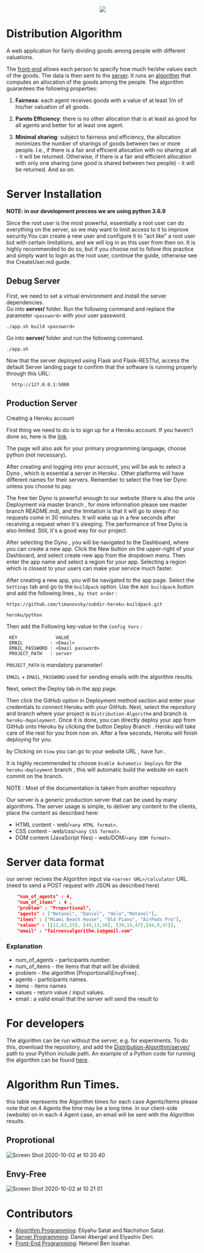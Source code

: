 <p align="center">
  <img src="https://user-images.githubusercontent.com/44754325/78273213-36a98b80-7517-11ea-8f8e-fb9b8e569988.png">
</p>

# Distribution Algorithm

A web application for fairly dividing goods among people with different valuations.

The [front-end](demoWeb/) allows each person to specify how much he/she values each of the goods.
The data is then sent to the [server](server/).
It runs an [algorithm](server/algorithm) that computes an allocation of the goods among the people.
The algorithm guarantees the following properties:

1. **Fairness**: each agent receives goods with a value of at least 1/n of his/her valuation of all goods.

2. **Pareto Efficiency**: there is no other allocation that is at least as good for all agents and better for at least one agent.

3. **Minimal sharing**: subject to fairness and efficiency, the allocation minimizes the number of sharings of goods between two or more people.
I.e., if there is a fair and efficient allocation with no sharing at all - it will be returned.
Otherwise, if there is a fair and efficient allocation with only one sharing (one good is shared between two people) - it will be returned. And so on.


# Server Installation

**NOTE: in our development process we are using python 3.6.9**

Since the root user is the most powerful, essentially a root user can do everything on the server, so we may want to limit access to it to improve security.You can create a new user and configure it to "act like" a root user but with certain limitations, and we will log in as this user from then on. It is highly recommended to do so, but if you choose not to follow this practice and simply want to login as the root user, continue the guide, otherwise see the CreateUser.md guide.


## Debug Server  

First, we need to set a virtual environment and install the server dependencies.                            
Go into **server/** folder.
Run the following command and replace the parameter `` <password> ``  with your user password.

```
./app.sh build <password>
```

Go into **server/** folder 
and run the following command.

```
./app.sh
```
Now that the server deployed using Flask and Flask-RESTful, access the default Server landing page to confirm that the software is running properly through this URL:

```
  http://127.0.0.1:5000
```
## Production Server 

Creating a Heroku account

First thing we need to do is to sign up for a Heroku account. If you haven't done so, here is the [link](https://signup.heroku.com).

The page will also ask for your primary programming language, choose python (not necessary).

After creating and logging into your account, you will be ask to select a Dyno , which is essential a server in Heroku . Other platforms will have different names for their servers. Remember to select the free tier Dyno unless you choose to pay.

The free tier Dyno is powerful enough to our website (there is also the unix Deployment via master branch , for more information please see master branch README.md), and the limitation is that it will go to sleep if no requests come in 30 minutes. 
It will wake up in a few seconds after receiving a request when it's sleeping. The performance of free Dyno is also limited. Still, it's a good way for our project.

After selecting the Dyno , you will be navigated to the Dashboard, where you can create a new app. Click the New button on the upper-right of your Dashboard, and select create new app from the dropdown menu.
Then enter the app name and select a region for your app. Selecting a region which is closest to your users can make your service much faster.

After creating a new app, you will be navigated to the app page.
Select the ```Settings``` tab and go to the ```buildpack``` option. Use the ```Add buildpack``` button and add the following lines , ```by that order``` :

```https://github.com/timanovsky/subdir-heroku-buildpack.git```

```heroku/python```

Then add the Following key-value to the ```Config Vars``` :
```buildoutcfg
 KEY              VALUE
 EMAIL          : <Email>
 EMAIL_PASSWORD : <Email password>
 PROJECT_PATH   : server
```
```PROJECT_PATH``` is mandatory parameter!

```EMAIL``` + ```EMAIL_PASSWORD``` used for sending emails with the algorithm results.

Next, select the Deploy tab in the app page.

Then click the GitHub option in Deployment method section and enter your credentials to connect Heroku with your GitHub. Next, select the repository and branch where your project is ```Distribution-Algorithm``` and branch is ```heroku-depoloyment```. Once it is done, you can directly deploy your app from GitHub onto Heroku by clicking the button Deploy Branch . Heroku will take care of the rest for you from now on. After a few seconds, Heroku will finish deploying for you.

by Clicking on ```View``` you can go to your website URL , have fun . 

It is highly recommended to choose ```Enable Automatic Deploys``` for the ```heroku-deployment``` branch , this will automatic build the website on each commit on the branch.

NOTE : Most of the documentation is taken from another repository

Our server is a generic production server that can be used by many algorithms. 
The server usage is simple, to deliver any content to the clients, place the content as described here:
* HTML content - web/```<any HTML format>```.
* CSS content - web/css/```<any CSS format>```.
* DOM content (JavaScript files) - web/DOM/```<any DOM format>```. 
    
# Server data format
our server recives the Algorithm input via ``<server URL>/calculator`` URL. (need to send a POST request with JSON as described here)
```json
    "num_of_agents" : 4,
    "num_of_items" : 4 ,
    "problem" : "Proportional",
    "agents" : ["Netanel", "Daniel", "Holo","Matanel"],
    "items" : ["Miami Beach House", "Old Piano", "AirPods Pro"],
    "values" : [[12,63,25], [49,13,38], [39,15,47],[44,9,47]],
    "email" : "fairnessalgorithm.io@gmail.com"
```
### Explanation
  * num_of_agents - participants  number.
  * num_of_items - the items that that will be divided.
  * problem - the algorithm [Proportional\EnvyFree] .
  * agents - participants  names.
  * items - items names
  * values - return value / input values.
  * email : a valid email that the server will send the result to 
# For developers

The algorithm can be run without the server, e.g. for experiments.
To do this, download the repository, and 
add the [Distribution-Algorithm/server/](Distribution-Algorithm/server/) path to your Python include path.
An example of a Python code for running the algorithm can be found 
[here](server/algorithm/Version3/Example.py).

# Algorithm Run Times.

this table represents the Algorithm times for each case Agents/Items please note that on 4 Agents the time may be a long time.
in our client-side (website) on in each 4 Agent case, an email will be sent with the Algorithm results.

## Proprotional
![Screen Shot 2020-10-02 at 10 20 40](https://user-images.githubusercontent.com/44754325/94897836-1bedaa80-0499-11eb-89f5-f0d8fb571966.png)

## Envy-Free
![Screen Shot 2020-10-02 at 10 21 01](https://user-images.githubusercontent.com/44754325/94897909-40498700-0499-11eb-819b-5effe4985b2b.png)

# Contributors

* [Algorithm Programming](server/algorithm/): Eliyahu Satat and Nachshon Satat.
* [Server Programming](server/): Daniel Abergel and Elyashiv Deri.
* [Front-End Programming](demoWeb/): Netanel Ben Issahar.
